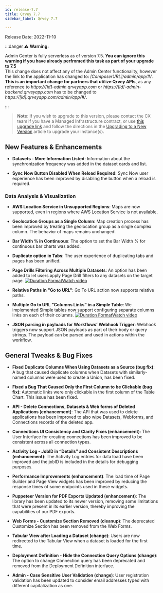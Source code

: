 ```yaml
---
id: release-7.7
title: Qrvey 7.7
sidebar_label: Qrvey 7.7
 
---
```

<div>

Release Date: 2022-11-10

:::danger :warning: **Warning:**

Admin Center is fully serverless as of version 7.5. 
 **You can ignore this warning if you have already perfromed this task as part of your upgrade to 7.5**  
This change does not affect any of the Admin Center functionality, however the link to the application has changed to:  *[ComposerURL]/admin/app/#/*. **This is an important change for partners that utilize Qrvey APIs**, as any reference to *https://[id]-admin.qrveyapp.com* or *https://[id]-admin-backend.qrveyapp.com* has to be changed to *https://[id].qrveyapp.com/admin/app/#/*. 

:::

 >**Note**: If you wish to upgrade to this version, please contact the CX team if you have a Managed Infrastructure contract, or use <a href="https://qrvey-autodeployapp.s3.amazonaws.com/deploy/autodeployappCloudformation-enterprise-7.7.json" target="_blank">this upgrade link</a> and follow the directions in the [Upgrading to a New Version](../../deployment/upgrading-versions.md) article to upgrade your instance(s). 


## New Features & Enhancements
 

* **Datasets - More Information Listed**: Information about the synchronization frequency was added in the dataset cards and list.

* **Sync Now Button Disabled When Reload Required**: Sync Now user experience has been improved by disabling the button when a reload is required. 

 
### Data Analysis & Visualization

* **AWS Location Service in Unsupported Regions**: Maps are now supported, even in regions where AWS Location Service is not available.

* **Geolocation Groups as a Single Column**: Map creation process has been improved by treating the geolocation group as a single complex column. The behavior of maps remains unchanged.

* **Bar Width % in Continuous**: The option to set the Bar Width % for continuous bar charts was added.

* **Duplicate option in Tabs**: The user experience of duplicating tabs and pages has been unified.

* **Page Drills Filtering Across Multiple Datasets**: An option has been added to let users apply Page Drill filters to any datasets on the target page. <a href="/docs/video-training/release/version-7.7#page-drills-across-multiple-datasets" target="_blank" className="tooltip"><img alt="Duration Format" src="https://s3.amazonaws.com/cdn.qrvey.com/documentation_assets/release-notes/video_icon.png#thumbnail-20" className="video-icon-png" /><span className="tooltiptext">Watch video</span></a>

* **Relative Paths in "Go to URL"**: Go To URL action now supports relative paths.

* **Multiple Go to URL "Columns Links" in a Simple Table**: We implemented Simple tables now support configuring separate columns links on each of their columns. <a href="/docs/video-training/release/version-7.7#multiple-go-to-url-column-links" target="_blank" className="tooltip"><img alt="Duration Format" src="https://s3.amazonaws.com/cdn.qrvey.com/documentation_assets/release-notes/video_icon.png#thumbnail-20" className="video-icon-png" /><span className="tooltiptext">Watch video</span></a>

* **JSON parsing in payloads for Workflows’ Webhook Trigger**: Webhook triggers now support JSON payloads as part of their body or query strings. The payload can be parsed and used in actions within the workflow.

## General Tweaks & Bug Fixes

* **Fixed Duplicate Columns When Using Datasets as a Source (bug fix)**: A bug that caused duplicate columns when Datasets with similarly-named columns were used to create a Union, has been fixed.

* **Fixed a Bug That Caused Only the First Column to be Clickable (bug fix)**: Automatic links were only clickable in the first column of the Table Chart. This issue has been fixed.

* **API - Delete Connections, Datasets & Web forms of Deleted Applications (enhancement)**: The API that was used to delete applications has been improved to also wipe Datasets, Webforms, and Connections records of the deleted app.

* **Connections UI Consistency and Clarity Fixes (enhancement)**: The User Interface for creating connections has been improved to be consistent across all connection types.

* **Activity Log - JobID in “Details” and Consistent Descriptions (enhancement)**: The Activity Log entries for data load have been improved and the jobID is included in the details for debugging purposes.

* **Performance Improvements (enhancement)**: The load time of Page Builder and Page View widgets has been improved by reducing the response times of some endpoints used in these widgets.

* **Puppeteer Version for PDF Exports Updated (enhancement)**: The library has been updated to its newer version, removing some limitations that were present in its earlier version, thereby improving the capabilities of our PDF exports.

* **Web Forms - Customize Section Removed (cleanup)**: The deprecated Customize Section has been removed from the Web Forms.

* **Tabular View after Loading a Dataset (change)**: Users are now redirected to the Tabular View when a dataset is loaded for the first time.

* **Deployment Definition - Hide the Connection Query Options (change)**: The option to change Connection query has been deprecated and removed from the Deployment Definition interface.

* **Admin - Case Sensitive User Validation (change)**: User registration validation has been updated to consider email addresses typed with different capitalization as one.


</div>